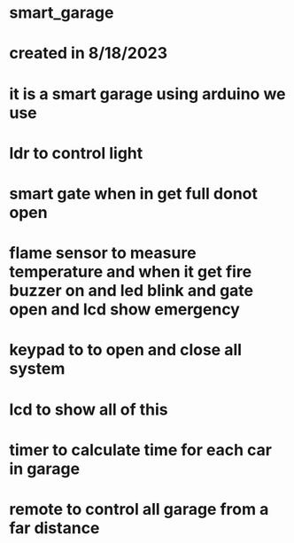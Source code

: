 # smart_garage
# created in 8/18/2023 
# it is a smart garage using arduino we use 
# ldr to control light
# smart gate when in get full donot open 
# flame sensor to measure temperature and when it get fire buzzer on and led blink and gate open and lcd show emergency
# keypad to to open and close all system 
# lcd to show all of this 
# timer to calculate time for each car in garage 
# remote  to control all garage from a far distance 

